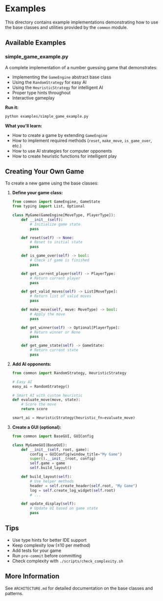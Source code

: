 # Examples

This directory contains example implementations demonstrating how to use the base classes and utilities provided by the
`common` module.

## Available Examples

### simple_game_example.py

A complete implementation of a number guessing game that demonstrates:

- Implementing the `GameEngine` abstract base class
- Using the `RandomStrategy` for easy AI
- Using the `HeuristicStrategy` for intelligent AI
- Proper type hints throughout
- Interactive gameplay

**Run it:**

```bash
python examples/simple_game_example.py
```

**What you'll learn:**

- How to create a game by extending `GameEngine`
- How to implement required methods (`reset`, `make_move`, `is_game_over`, etc.)
- How to use AI strategies for computer opponents
- How to create heuristic functions for intelligent play

## Creating Your Own Game

To create a new game using the base classes:

1. **Define your game class:**

   ```python
   from common import GameEngine, GameState
   from typing import List, Optional

   class MyGame(GameEngine[MoveType, PlayerType]):
       def __init__(self):
           # Initialize game state
           pass

       def reset(self) -> None:
           # Reset to initial state
           pass

       def is_game_over(self) -> bool:
           # Check if game is finished
           pass

       def get_current_player(self) -> PlayerType:
           # Return current player
           pass

       def get_valid_moves(self) -> List[MoveType]:
           # Return list of valid moves
           pass

       def make_move(self, move: MoveType) -> bool:
           # Apply the move
           pass

       def get_winner(self) -> Optional[PlayerType]:
           # Return winner or None
           pass

       def get_game_state(self) -> GameState:
           # Return current state
           pass
   ```

2. **Add AI opponents:**

   ```python
   from common import RandomStrategy, HeuristicStrategy

   # Easy AI
   easy_ai = RandomStrategy()

   # Smart AI with custom heuristic
   def evaluate_move(move, state):
       # Score the move
       return score

   smart_ai = HeuristicStrategy(heuristic_fn=evaluate_move)
   ```

3. **Create a GUI (optional):**

   ```python
   from common import BaseGUI, GUIConfig

   class MyGameGUI(BaseGUI):
       def __init__(self, root, game):
           config = GUIConfig(window_title="My Game")
           super().__init__(root, config)
           self.game = game
           self.build_layout()

       def build_layout(self):
           # Use helper methods
           header = self.create_header(self.root, "My Game")
           log = self.create_log_widget(self.root)
           # ...

       def update_display(self):
           # Update UI based on game state
           pass
   ```

## Tips

- Use type hints for better IDE support
- Keep complexity low (≤10 per method)
- Add tests for your game
- Run `pre-commit` before committing
- Check complexity with `./scripts/check_complexity.sh`

## More Information

See `ARCHITECTURE.md` for detailed documentation on the base classes and patterns.
